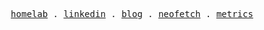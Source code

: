 <p align="center">
  <!-- Monospace Font -->
  <samp>
    <a href="https://github.com/axeII/home-ops">homelab</a> .
    <a href="https://www.linkedin.com/in/ales-lerch/">linkedin</a> .
    <a href="https://axell.dev">blog</a> .
    <a href="./NEOFETCH.md">neofetch</a> .
    <a href="./metrics.md">metrics</a>
  </samp>
</p>

